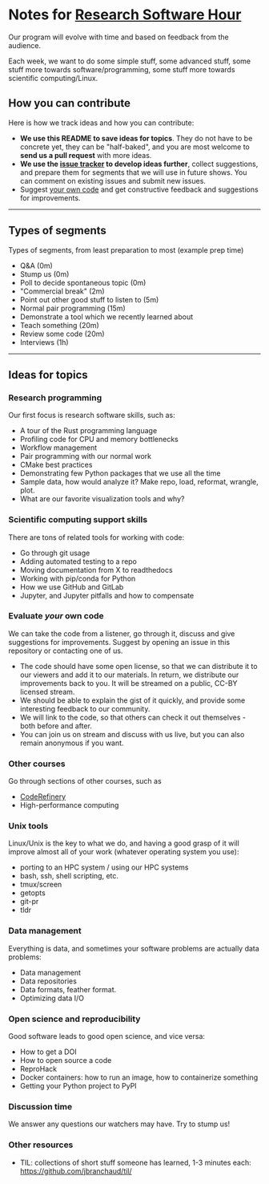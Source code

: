 # Notes for [Research Software Hour](https://researchsoftwarehour.github.io/)

Our program will evolve with time and based on feedback from the audience.

Each week, we want to do some simple stuff, some advanced stuff, some
stuff more towards software/programming, some stuff more towards
scientific computing/Linux.


## How you can contribute

Here is how we track ideas and how you can contribute:
- **We use this README to save ideas for topics**. They do not have to be concrete yet,
  they can be "half-baked", and you are most welcome to **send us
  a pull request** with more ideas.
- **We use the [issue tracker](https://github.com/ResearchSoftwareHour/rsh-notes/issues)
  to develop ideas further**, collect suggestions,
  and prepare them for segments that we will use in future shows.
  You can comment on existing issues and submit new issues.
- Suggest [your own code](#evaluate-your-own-code) and get constructive feedback and suggestions
  for improvements.

---

## Types of segments

Types of segments, from least preparation to most (example prep time)
* Q&A (0m)
* Stump us (0m)
* Poll to decide spontaneous topic (0m)
* "Commercial break" (2m)
* Point out other good stuff to listen to (5m)
* Normal pair programming (15m)
* Demonstrate a tool which we recently learned about
* Teach something (20m)
* Review some code (20m)
* Interviews (1h)

---

## Ideas for topics

### Research programming

Our first focus is research software skills, such as:

- A tour of the Rust programming language
- Profiling code for CPU and memory bottlenecks
- Workflow management
- Pair programming with our normal work
- CMake best practices
- Demonstrating few Python packages that we use all the time
- Sample data, how would analyze it? Make repo, load, reformat, wrangle, plot.
- What are our favorite visualization tools and why?


### Scientific computing support skills

There are tons of related tools for working with code:

- Go through git usage
- Adding automated testing to a repo
- Moving documentation from X to readthedocs
- Working with pip/conda for Python
- How we use GitHub and GitLab
- Jupyter, and Jupyter pitfalls and how to compensate


### Evaluate *your* own code

We can take the code from a listener, go through it, discuss and give
suggestions for improvements.  Suggest by opening an issue in this repository
or contacting one of us.

- The code should have some open license, so that we can distribute it
  to our viewers and add it to our materials.  In return, we
  distribute our improvements back to you.  It will be streamed on a
  public, CC-BY licensed stream.
- We should be able to explain the gist of it quickly, and provide
  some interesting feedback to our community.
- We will link to the code, so that others can check it out
  themselves - both before and after.
- You can join us on stream and discuss with us live, but you can also
  remain anonymous if you want.


### Other courses

Go through sections of other courses, such as
- [CodeRefinery](https://coderefinery.org/lessons/)
- High-performance computing


### Unix tools

Linux/Unix is the key to what we do, and having a good grasp of it
will improve almost all of your work (whatever operating system you use):

- porting to an HPC system / using our HPC systems
- bash, ssh, shell scripting, etc.
- tmux/screen
- getopts
- git-pr
- tldr


### Data management

Everything is data, and sometimes your software problems are actually
data problems:

- Data management
- Data repositories
- Data formats, feather format.
- Optimizing data I/O


### Open science and reproducibility

Good software leads to good open science, and vice versa:

- How to get a DOI
- How to open source a code
- ReproHack
- Docker containers: how to run an image, how to containerize something
- Getting your Python project to PyPI


### Discussion time

We answer any questions our watchers may have. Try to stump us!


### Other resources

- TIL: collections of short stuff someone has learned, 1-3 minutes each: https://github.com/jbranchaud/til/
